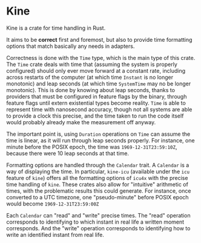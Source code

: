 # Kine

Kine is a crate for time handling in Rust.

It aims to be **correct** first and foremost, but also to provide time formatting options that match basically any needs in adapters.

Correctness is done with the `Time` type, which is the main type of this crate. The `Time` crate deals with time that (assuming the system is properly configured) should only ever move forward at a constant rate, including across restarts of the computer (at which time `Instant` is no longer monotonic) and leap seconds (at which time `SystemTime` may no be longer monotonic). This is done by knowing about leap seconds, thanks to providers that must be configured in feature flags by the binary, through feature flags until extern existential types become reality. `Time` is able to represent time with nanosecond accuracy, though not all systems are able to provide a clock this precise, and the time taken to run the code itself would probably already make the measurement off anyway.

The important point is, using `Duration` operations on `Time` can assume the time is linear, as it will run through leap seconds properly. For instance, one minute before the POSIX epoch, the time was `1969-12-31T23:59:10Z`, because there were 10 leap seconds at that time.

Formatting options are handled through the `Calendar` trait. A `Calendar` is a way of displaying the time. In particular, `kine-icu` (available under the `icu` feature of `kine`) offers all the formatting options of `icu4x` with the precise time handling of `kine`. These crates also allow for "intuitive" arithmetic of times, with the problematic results this could generate. For instance, once converted to a UTC timezone, one "pseudo-minute" before POSIX epoch would become `1969-12-31T23:59:00Z`

Each `Calendar` can "read" and "write" precise times. The "read" operation corresponds to identifying to which instant in real life a written moment corresponds. And the "write" operation corresponds to identifying how to write an identified instant from real life.
